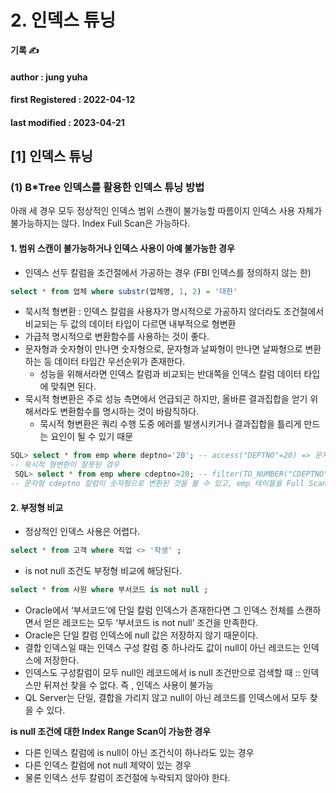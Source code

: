 # 2. 인덱스 튜닝

**기록 ✍️**

#### author : jung yuha

#### **first Registered : 2022-04-12**

#### last modified : **2023-04-21**



## \[1] 인덱스 튜닝

### (1) B\*Tree 인덱스를 활용한 인덱스 튜닝 방법

아래 세 경우 모두 정상적인 인덱스 범위 스캔이 불가능할 따름이지 인덱스 사용 자체가 불가능하지는 않다. Index Full Scan은 가능하다.

#### 1. 범위 스캔이 불가능하거나 인덱스 사용이 아예 불가능한 경우

* 인덱스 선두 칼럼을 조건절에서 가공하는 경우 (FBI 인덱스를 정의하지 않는 한)

```sql
select * from 업체 where substr(업체명, 1, 2) = '대한'
```

* 묵시적 형변환 : 인덱스 칼럼을 사용자가 명시적으로 가공하지 않더라도 조건절에서 비교되는 두 값의 데이터 타입이 다르면 내부적으로 형변환
* 가급적 명시적으로 변환함수를 사용하는 것이 좋다.
* 문자형과 숫자형이 만나면 숫자형으로, 문자형과 날짜형이 만나면 날짜형으로 변환하는 등 데이터 타입간 우선순위가 존재한다.
  * 성능을 위해서라면 인덱스 칼럼과 비교되는 반대쪽을 인덱스 칼럼 데이터 타입에 맞춰면 된다.
* 묵시적 형변환은 주로 성능 측면에서 언급되곤 하지만, 올바른 결과집합을 얻기 위해서라도 변환함수를 명시하는 것이 바람직하다.
  * 묵시적 형변환은 쿼리 수행 도중 에러를 발생시키거나 결과집합을 틀리게 만드는 요인이 될 수 있기 때문

```sql
SQL> select * from emp where deptno='20'; -- access("DEPTNO"=20) => 문자형 상수 '20'이 숫자형 20으로 변환됨
-- 묵시적 형변환이 잘못된 경우
 SQL> select * from emp where cdeptno=20; -- filter(TO_NUMBER("CDEPTNO")=20) => 문자형 CDEPTNO 칼럼이 숫자형으로 변환됨
-- 문자형 cdeptno 칼럼이 숫자형으로 변환된 것을 볼 수 있고, emp 테이블을 Full Scan하는 실행계획이 수립되었다.

```

#### 2. 부정형 비교

* 정상적인 인덱스 사용은 어렵다.

```sql
select * from 고객 where 직업 <> '학생' ; 
```

* is not null 조건도 부정형 비교에 해당된다.

```sql
select * from 사원 where 부서코드 is not null ; 
```

* Oracle에서 ‘부서코드’에 단일 칼럼 인덱스가 존재한다면 그 인덱스 전체를 스캔하면서 얻은 레코드는 모두 ‘부서코드 is not null’ 조건을 만족한다.
* Oracle은 단일 칼럼 인덱스에 null 값은 저장하지 않기 때문이다.
* 결합 인덱스일 때는 인덱스 구성 칼럼 중 하나라도 값이 null이 아닌 레코드는 인덱스에 저장한다.
* 인덱스도 구성칼럼이 모두 null인 레코드에서 is null 조건만으로 검색할 때 :: 인덱스만 뒤져선 찾을 수 없다. 즉 , 인덱스 사용이 불가능
* QL Server는 단일, 결합을 가리지 않고 null이 아닌 레코드를 인덱스에서 모두 찾을 수 있다.

**is null 조건에 대한 Index Range Scan이 가능한 경우**

* 다른 인덱스 칼럼에 is null이 아닌 조건식이 하나라도 있는 경우
* 다른 인덱스 칼럼에 not null 제약이 있는 경우
* 물론 인덱스 선두 칼럼이 조건절에 누락되지 않아야 한다.
